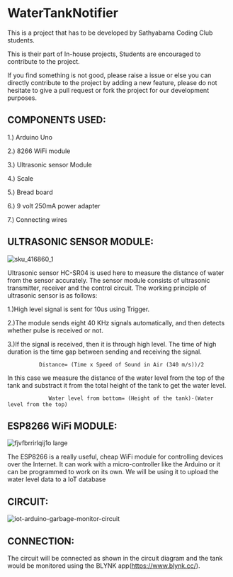 # WaterTankNotifier
This is a project that has to be developed by Sathyabama Coding Club students.

This is their part of In-house projects, Students are encouraged to contribute to the project.

If you find something is not good, please raise a issue or else you can directly contribute to the project by adding a new feature, please do not hesitate to give a pull request or fork the project for our development purposes.

## COMPONENTS USED:
1.) Arduino Uno

2.) 8266 WiFi module

3.) Ultrasonic sensor Module

4.) Scale

5.) Bread board

6.) 9 volt 250mA power adapter

7.) Connecting wires

## ULTRASONIC SENSOR MODULE:
![sku_416860_1](https://user-images.githubusercontent.com/31897267/40416515-1afb1d02-5e9b-11e8-9969-f8051f1fad6c.jpg)

Ultrasonic sensor HC-SR04 is used here to measure the distance of water from the sensor accurately. 
The sensor module consists of ultrasonic transmitter, receiver and the control circuit. The working principle of ultrasonic sensor is as follows:

1.)High level signal is sent for 10us using Trigger.

2.)The module sends eight 40 KHz signals automatically, and then detects whether pulse is received or not.

3.)If the signal is received, then it is through high level. The time of high duration is the time gap between sending and receiving the signal.

              Distance= (Time x Speed of Sound in Air (340 m/s))/2
              
In this case we measure the distance of the water level from the top of the tank and substract it from the total height of the tank to get the water level. 

                 Water level from bottom= (Height of the tank)-(Water level from the top)
                 
## ESP8266 WiFi MODULE:
![fjvfbrrirlqij1o large](https://user-images.githubusercontent.com/31897267/40416816-e598b6c8-5e9b-11e8-8bc3-914d7e52b41d.jpg)

The ESP8266 is a really useful, cheap WiFi module for controlling devices over the Internet. It can work with a micro-controller like the Arduino or it can be programmed to work on its own. We will be using it to upload the water level data to a IoT database

## CIRCUIT:
![iot-arduino-garbage-monitor-circuit](https://user-images.githubusercontent.com/31897267/40417331-2018eb50-5e9d-11e8-91a0-623c8c1cf98d.png)

## CONNECTION:
The circuit will be connected as shown in the circuit diagram and the tank would be monitored using the BLYNK app(https://www.blynk.cc/).
